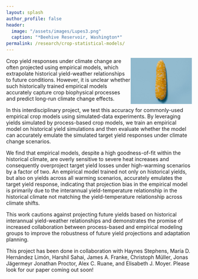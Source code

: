 ```yaml
---
layout: splash
author_profile: false
header:
  image: "/assets/images/Lupes3.png"
  caption: "*Beehive Reservoir, Washington*"
permalink: /research/crop-statistical-models/
---
```


<img align="right" width="33%" src="/assets/images/corn3.jpeg">

Crop yield responses under climate change are often projected using empirical models, which extrapolate historical yield-weather relationships to future conditions. However, it is unclear whether such historically trained empirical models  accurately capture crop biophysical processes and predict long-run climate change effects.


In this interdisciplinary project, we test this accuracy for commonly-used empirical crop models using simulated-data experiments. By leveraging yields simulated by process-based crop models, we train an empirical model on historical yield simulations and then evaluate whether the model can accurately emulate the simulated target yield responses under climate change scenarios.

We find that empirical models, despite a high goodness-of-fit within the historical climate, are overly sensitive to severe heat increases and consequently overproject target yield losses under high-warming scenarios by a factor of two. An empirical model trained not only on historical yields, but also on yields across all warming scenarios, accurately emulates the target yield response, indicating that projection bias in the empirical model is primarily due to the interannual yield-temperature relationship in the historical climate not matching the yield-temperature relationship across climate shifts.

This work cautions against projecting future yields based on historical interannual yield-weather relationships and demonstrates the promise of increased collaboration between process-based and empirical modeling groups to improve the robustness of future yield projections and adaptation planning.

This project has been done in collaboration with Haynes Stephens, María D. Hernández Limón, Harshil Sahai, James A. Franke, Christoph
Müller, Jonas Jägermeyr Jonathan Proctor, Alex C. Ruane, and Elisabeth J. Moyer. Please look for our paper coming out soon!
